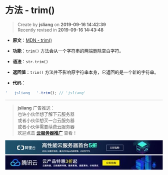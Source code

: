 方法 - trim()
===

> Create by **jsliang** on **2019-09-16 14:42:39**  
> Recently revised in **2019-09-16 14:43:48**

* **原文**：[MDN - trim()](https://developer.mozilla.org/zh-CN/docs/Web/JavaScript/Reference/Global_Objects/String/trim)

* **功能**：`trim()` 方法会从一个字符串的两端删除空白字符。

* **语法**：`str.trim()`

* **返回值**：`trim()` 方法并不影响原字符串本身，它返回的是一个新的字符串。

* **代码**：

```js
'   jsliang   '.trim(); // 'jsliang'
```

---

> **jsliang** 广告推送：  
> 也许小伙伴想了解下云服务器  
> 或者小伙伴想买一台云服务器  
> 或者小伙伴需要续费云服务器  
> 欢迎点击 **[云服务器推广](https://github.com/LiangJunrong/document-library/blob/master/other-library/Monologue/%E7%A8%B3%E9%A3%9F%E8%89%B0%E9%9A%BE.md)** 查看！

[![图](../../../../public-repertory/img/z-small-seek-ali-3.jpg)](https://promotion.aliyun.com/ntms/act/qwbk.html?userCode=w7hismrh)
[![图](../../../../public-repertory/img/z-small-seek-tencent-2.jpg)](https://cloud.tencent.com/redirect.php?redirect=1014&cps_key=49f647c99fce1a9f0b4e1eeb1be484c9&from=console)

